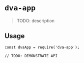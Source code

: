 # `dva-app`

> TODO: description

## Usage

```
const dvaApp = require('dva-app');

// TODO: DEMONSTRATE API
```
